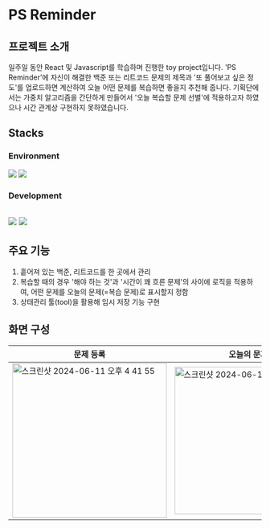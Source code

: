# PS Reminder
## 프로젝트 소개
일주일 동안 React 및 Javascript를 학습하며 진행한 toy project입니다. 'PS Reminder'에 자신이 해결한 백준 또는 리트코드 문제의 제목과 '또 풀어보고 싶은 정도'를  업로드하면 계산하여 오늘 어떤 문제를 복습하면 좋을지 추천해 줍니다. 기획단에서는 가중치 알고리즘을 간단하게 만들어서 '오늘 복습할 문제 선별'에 적용하고자 하였으나 시간 관계상 구현하지 못하였습니다.
## Stacks

### Environment
<img src="https://img.shields.io/badge/git-F05032?style=for-the-badge&logo=git&logoColor=white"> <img src="https://img.shields.io/badge/github-181717?style=for-the-badge&logo=github&logoColor=white">
### Development
<img src="https://img.shields.io/badge/javascript-F7DF1E?style=for-the-badge&logo=javascript&logoColor=black"> <img src="https://img.shields.io/badge/react-61DAFB?style=for-the-badge&logo=react&logoColor=black"> 
--
## 주요 기능
1. 흩어져 있는 백준, 리트코드를 한 곳에서 관리
2. 복습할 때의 경우 '해야 하는 것'과 '시간이 꽤 흐른 문제'의 사이에 로직을 적용하여, 어떤 문제를 오늘의 문제(=복습 문제)로 표시할지 정함
3. 상태관리 툴(tool)을 활용해 임시 저장 기능 구현

## 화면 구성
|문제 등록|오늘의 문제|
|-------|--------|
|<img width="307" alt="스크린샷 2024-06-11 오후 4 41 55" src="https://github.com/seungineer/react-toy-projcet/assets/97353541/2be64821-4785-4224-be25-4a4252cf475d">|<img width="293" alt="스크린샷 2024-06-11 오후 4 41 24" src="https://github.com/seungineer/react-toy-projcet/assets/97353541/e16d4957-2dfb-49cb-bb16-b44f3e1077ad"/>|

